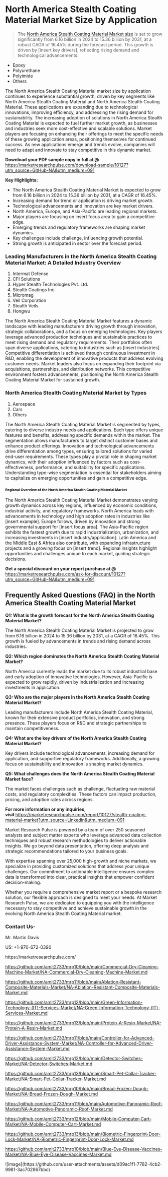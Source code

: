 <h1>North America Stealth Coating Material Market&nbsp;Size by Application</h1><blockquote><p>The <a href="https://marketresearchpulse.com/download-sample/10127?utm_source=GitHub-NA&amp;utm_medium=091">North America Stealth Coating Material Market size</a> is set to grow significantly from 6.16 billion in 2024 to 15.36 billion by 2031, at a robust CAGR of 16.45% during the forecast period. This growth is driven by [insert key drivers], reflecting rising demand and technological advancements.</p></blockquote><ul><li>Epoxy<li> Polyurethane<li> Polyimide<li> Others</li></ul><p>The North America Stealth Coating Material market size by application continues to experience substantial growth, driven by key segments like North America Stealth Coating Material and North America Stealth Coating Material. These applications are expanding due to technological innovations, improving efficiency, and addressing the rising demand for sustainability. The increasing adoption of solutions in North America Stealth Coating Material is expected to fuel further market growth, as businesses and industries seek more cost-effective and scalable solutions. Market players are focusing on enhancing their offerings to meet the specific needs of these growing application areas, positioning themselves for continued success. As new applications emerge and trends evolve, companies will need to adapt and innovate to stay competitive in this dynamic market.</p><p><strong>Download your PDF sample copy in full at @ </strong><a href="https://marketresearchpulse.com/download-sample/10127?utm_source=GitHub-NA&amp;utm_medium=091">https://marketresearchpulse.com/download-sample/10127?utm_source=GitHub-NA&amp;utm_medium=091</a></p><p><strong>Key Highlights: </strong></p><ul><li>The North America Stealth Coating Material Market is expected to grow from 6.16 billion in 2024 to 15.36 billion by 2031, at a CAGR of 16.45%.</li><li>Increasing demand for trend or application is driving market growth.</li><li>Technological advancements and innovation are key market drivers.</li><li>North America, Europe, and Asia-Pacific are leading regional markets.</li><li>Major players are focusing on insert focus area to gain a competitive edge.</li><li>Emerging trends and regulatory frameworks are shaping market dynamics.</li><li>Key challenges include challenge, influencing growth potential.</li><li>Strong growth is anticipated in sector over the forecast period.</li></ul><h3>Leading Manufacturers in the North America Stealth Coating Material Market: A Detailed Industry Overview</h3><ol><li>Intermat Defense</li><li>CFI Solutions</li><li>Hyper Stealth Technologies Pvt. Ltd.</li><li>Stealth Coatings Inc.</li><li>Micromag</li><li>Veil Corporation</li><li>Stealth Veils</li><li>Hongwu</li></ol><div class="flex max-w-full flex-col flex-grow"><div class="min-h-8 text-message flex w-full flex-col items-end gap-2 whitespace-normal break-words [.text-message+&amp;]:mt-5" dir="auto" data-message-author-role="assistant" data-message-id="fd8432e4-4910-450d-b182-61b7bfb0a01f" data-message-model-slug="gpt-4o"><div class="flex w-full flex-col gap-1 empty:hidden first:pt-[3px]"><div class="markdown prose w-full break-words dark:prose-invert light"><p>The North America Stealth Coating Material Market features a dynamic landscape with leading manufacturers driving growth through innovation, strategic collaborations, and a focus on emerging technologies. Key players leverage advanced production techniques and sustainable practices to meet rising demand and regulatory requirements. Their portfolios often span diverse applications, catering to industries such as [insert industries]. Competitive differentiation is achieved through continuous investment in R&amp;D, enabling the development of innovative products that address evolving customer needs. Market leaders also focus on expanding their footprint via acquisitions, partnerships, and distribution networks. This competitive environment fosters advancements, positioning the North America Stealth Coating Material Market for sustained growth.</p></div></div></div></div><h3>North America Stealth Coating Material Market by Types</h3><ol><li>Aerospace<li> Cars<li> Others</li></ol><div class="flex max-w-full flex-col flex-grow"><div class="min-h-8 text-message flex w-full flex-col items-end gap-2 whitespace-normal break-words [.text-message+&amp;]:mt-5" dir="auto" data-message-author-role="assistant" data-message-id="084470be-0bb7-4664-bddf-5156b4f41249" data-message-model-slug="gpt-4o-mini"><div class="flex w-full flex-col gap-1 empty:hidden first:pt-[3px]"><div class="markdown prose w-full break-words dark:prose-invert light"><p>The North America Stealth Coating Material Market is segmented by types, catering to diverse industry needs and applications. Each type offers unique features and benefits, addressing specific demands within the market. The segmentation allows manufacturers to target distinct customer bases and enhance product offerings. Innovation and technological advancements drive differentiation among types, ensuring tailored solutions for varied end-user requirements. These types play a pivotal role in shaping market dynamics, with their adoption influenced by factors such as cost-effectiveness, performance, and suitability for specific applications. Understanding type-wise segmentation is essential for stakeholders aiming to capitalize on emerging opportunities and gain a competitive edge.</p></div></div></div></div><h3><span style="font-size: 11px;">Regional Overview of the North America Stealth Coating Material Market</span></h3><div class="flex max-w-full flex-col flex-grow"><div class="min-h-8 text-message flex w-full flex-col items-end gap-2 whitespace-normal break-words [.text-message+&amp;]:mt-5" dir="auto" data-message-author-role="assistant" data-message-id="e9038762-ce64-4e30-91c9-9bd413514231" data-message-model-slug="gpt-4o-mini"><div class="flex w-full flex-col gap-1 empty:hidden first:pt-[3px]"><div class="markdown prose w-full break-words dark:prose-invert light"><p>The North America Stealth Coating Material Market demonstrates varying growth dynamics across key regions, influenced by economic conditions, industrial activity, and regulatory frameworks. North America leads with advancements in technology and high adoption rates in industries like [insert example]. Europe follows, driven by innovation and strong governmental support for [insert focus area]. The Asia-Pacific region exhibits the fastest growth due to rapid industrialization, urbanization, and increasing investments in [insert industry/application]. Latin America and the Middle East &amp; Africa also contribute, with expanding infrastructure projects and a growing focus on [insert trend]. Regional insights highlight opportunities and challenges unique to each market, guiding strategic decisions.</p></div></div></div></div><p><strong>Get a special discount on your report purchase at @ </strong><a href="https://marketresearchpulse.com/ask-for-discount/10127?utm_source=GitHub-NA&amp;utm_medium=091">https://marketresearchpulse.com/ask-for-discount/10127?utm_source=GitHub-NA&amp;utm_medium=091</a></p><h2>Frequently Asked Questions (FAQ) in the North America Stealth Coating Material Market</h2><p><strong>Q1: What is the growth forecast for the North America Stealth Coating Material Market?</strong></p><p>The North America Stealth Coating Material Market is projected to grow from 6.16 billion in 2024 to 15.36 billion by 2031, at a CAGR of 16.45%. This growth is fueled by advancements in trends and rising demand across industries.</p><p><strong>Q2: Which region dominates the North America Stealth Coating Material Market?</strong></p><p>North America currently leads the market due to its robust industrial base and early adoption of innovative technologies. However, Asia-Pacific is expected to grow rapidly, driven by industrialization and increasing investments in application.</p><p><strong>Q3: Who are the major players in the North America Stealth Coating Material Market?</strong></p><p>Leading manufacturers include North America Stealth Coating Material, known for their extensive product portfolios, innovation, and strong presence. These players focus on R&amp;D and strategic partnerships to maintain competitiveness.</p><p><strong>Q4: What are the key drivers of the North America Stealth Coating Material Market?</strong></p><p>Key drivers include technological advancements, increasing demand for application, and supportive regulatory frameworks. Additionally, a growing focus on sustainability and innovation is shaping market dynamics.</p><p><strong>Q5: What challenges does the North America Stealth Coating Material Market face?</strong></p><p>The market faces challenges such as challenge, fluctuating raw material costs, and regulatory complexities. These factors can impact production, pricing, and adoption rates across regions.</p><p><strong>For more information or any inquiries, visit&nbsp;</strong><a href="https://marketresearchpulse.com/report/10127/stealth-coating-material-market?utm_source=Linkedin&utm_medium=091">https://marketresearchpulse.com/report/10127/stealth-coating-material-market?utm_source=Linkedin&utm_medium=091</a></p><p>Market Research Pulse is powered by a team of over 250 seasoned analysts and subject matter experts who leverage advanced data collection techniques and robust research methodologies to deliver actionable insights. We go beyond data presentation, offering deep analysis and strategic recommendations tailored to your business goals.</p><p>With expertise spanning over 25,000 high-growth and niche markets, we specialize in providing customized solutions that address your unique challenges. Our commitment to actionable intelligence ensures complex data is transformed into clear, practical insights that empower confident decision-making.</p><p>Whether you require a comprehensive market report or a bespoke research solution, our flexible approach is designed to meet your needs. At Market Research Pulse, we are dedicated to equipping you with the intelligence necessary to stay competitive and achieve sustainable growth in the evolving North America Stealth Coating Material market.</p><h3><strong>Contact Us-</strong></h3><p>Mr. Martin Davis</p><p>US: +1-970-672-0390</p><p>https://marketresearchpulse.com/</p><p><a href="https://github.com/amit2733/mrp10/blob/main/Commercial-Dry-Cleaning-Machine-Market/NA-Commercial-Dry-Cleaning-Machine-Market.md">https://github.com/amit2733/mrp10/blob/main/Commercial-Dry-Cleaning-Machine-Market/NA-Commercial-Dry-Cleaning-Machine-Market.md</a></p><p><a href="https://github.com/amit2733/mrp11/blob/main/Ablation-Resistant-Composite-Materials-Market/NA-Ablation-Resistant-Composite-Materials-Market.md">https://github.com/amit2733/mrp11/blob/main/Ablation-Resistant-Composite-Materials-Market/NA-Ablation-Resistant-Composite-Materials-Market.md</a></p><p><a href="https://github.com/amit2733/mrp12/blob/main/Green-Information-Technology-(IT)-Services-Market/NA-Green-Information-Technology-(IT)-Services-Market.md">https://github.com/amit2733/mrp12/blob/main/Green-Information-Technology-(IT)-Services-Market/NA-Green-Information-Technology-(IT)-Services-Market.md</a></p><p><a href="https://github.com/amit2733/mrp13/blob/main/Protein-A-Resin-Market/NA-Protein-A-Resin-Market.md">https://github.com/amit2733/mrp13/blob/main/Protein-A-Resin-Market/NA-Protein-A-Resin-Market.md</a></p><p><a href="https://github.com/amit2733/mrp11/blob/main/Controller-for-Advanced-Driver-Assistance-System-Market/NA-Controller-for-Advanced-Driver-Assistance-System-Market.md">https://github.com/amit2733/mrp11/blob/main/Controller-for-Advanced-Driver-Assistance-System-Market/NA-Controller-for-Advanced-Driver-Assistance-System-Market.md</a></p><p><a href="https://github.com/amit2733/mrp12/blob/main/Detector-Switches-Market/NA-Detector-Switches-Market.md">https://github.com/amit2733/mrp12/blob/main/Detector-Switches-Market/NA-Detector-Switches-Market.md</a></p><p><a href="https://github.com/amit2733/mrp13/blob/main/Smart-Pet-Collar-Tracker-Market/NA-Smart-Pet-Collar-Tracker-Market.md">https://github.com/amit2733/mrp13/blob/main/Smart-Pet-Collar-Tracker-Market/NA-Smart-Pet-Collar-Tracker-Market.md</a></p><p><a href="https://github.com/amit2733/mrp10/blob/main/Bread-Frozen-Dough-Market/NA-Bread-Frozen-Dough-Market.md">https://github.com/amit2733/mrp10/blob/main/Bread-Frozen-Dough-Market/NA-Bread-Frozen-Dough-Market.md</a></p><p><a href="https://github.com/amit2733/mrp11/blob/main/Automotive-Panoramic-Roof-Market/NA-Automotive-Panoramic-Roof-Market.md">https://github.com/amit2733/mrp11/blob/main/Automotive-Panoramic-Roof-Market/NA-Automotive-Panoramic-Roof-Market.md</a></p><p><a href="https://github.com/amit2733/mrp12/blob/main/Mobile-Computer-Cart-Market/NA-Mobile-Computer-Cart-Market.md">https://github.com/amit2733/mrp12/blob/main/Mobile-Computer-Cart-Market/NA-Mobile-Computer-Cart-Market.md</a></p><p><a href="https://github.com/amit2733/mrp13/blob/main/Biometric-Fingerprint-Door-Lock-Market/NA-Biometric-Fingerprint-Door-Lock-Market.md">https://github.com/amit2733/mrp13/blob/main/Biometric-Fingerprint-Door-Lock-Market/NA-Biometric-Fingerprint-Door-Lock-Market.md</a></p><p><a href="https://github.com/amit2733/mrp10/blob/main/Blue-Eye-Disease-Vaccines-Market/NA-Blue-Eye-Disease-Vaccines-Market.md">https://github.com/amit2733/mrp10/blob/main/Blue-Eye-Disease-Vaccines-Market/NA-Blue-Eye-Disease-Vaccines-Market.md</a></p>
![image](https://github.com/user-attachments/assets/d09ac1f1-7782-4cb2-9981-3ac702967bbc)
